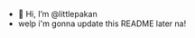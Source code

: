 - 👋 Hi, I’m @littlepakan
- welp i'm gonna update this README later na!

<!---
littlepakan/littlepakan is a ✨ special ✨ repository because its `README.md` (this file) appears on your GitHub profile.
You can click the Preview link to take a look at your changes.
--->
